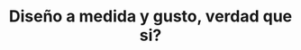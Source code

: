 ---
title: Diseño a medida y gusto, verdad que si?
text: No vas con tener una pagina bonita, ahora hace falta que ese diseño genere un gran impacto en los usuarios. Haciendola mas funcional y adaptable para cada circunstancia.
---